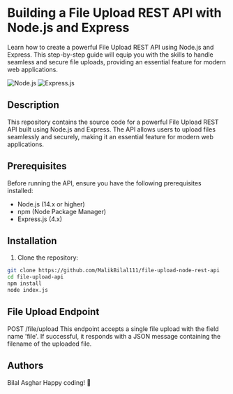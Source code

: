 # Building a File Upload REST API with Node.js and Express

Learn how to create a powerful File Upload REST API using Node.js and Express. This step-by-step guide will equip you with the skills to handle seamless and secure file uploads, providing an essential feature for modern web applications.

![Node.js](https://img.shields.io/badge/Node.js-14.x-green)
![Express.js](https://img.shields.io/badge/Express.js-4.x-blue)

## Description

This repository contains the source code for a powerful File Upload REST API built using Node.js and Express. The API allows users to upload files seamlessly and securely, making it an essential feature for modern web applications.

## Prerequisites

Before running the API, ensure you have the following prerequisites installed:

- Node.js (14.x or higher)
- npm (Node Package Manager)
- Express.js (4.x)

## Installation

1. Clone the repository:

```bash
git clone https://github.com/MalikBilal111/file-upload-node-rest-api
cd file-upload-api
npm install
node index.js
```
## File Upload Endpoint
POST /file/upload
This endpoint accepts a single file upload with the field name 'file'. If successful, it responds with a JSON message containing the filename of the uploaded file.

## Authors
Bilal Asghar
Happy coding! 🚀
